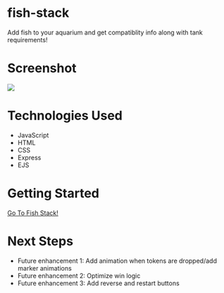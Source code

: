 # fish-stack

Add fish to your aquarium and get compatiblity info along with tank requirements!

# Screenshot

<img src="https://imgur.com/W8B1tTG.jpg">

# Technologies Used

- JavaScript
- HTML
- CSS
- Express
- EJS



# Getting Started

[Go To Fish Stack!](https://i.imgur.com/vRiNVoJ.png)

# Next Steps


- Future enhancement 1: Add animation when tokens are dropped/add marker animations
- Future enhancement 2: Optimize win logic
- Future enhancement 3: Add reverse and restart buttons
